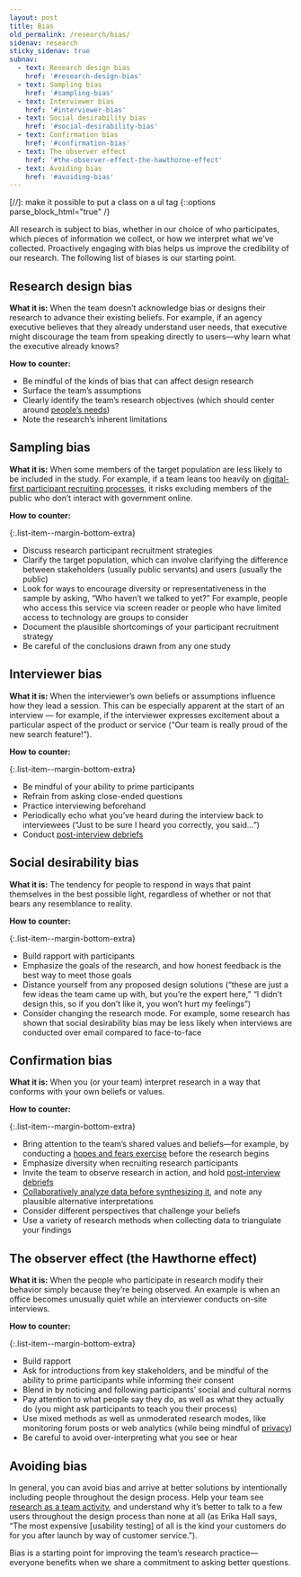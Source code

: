 ```yaml
---
layout: post
title: Bias
old_permalink: /research/bias/
sidenav: research
sticky_sidenav: true
subnav:
  - text: Research design bias
    href: '#research-design-bias'
  - text: Sampling bias
    href: '#sampling-bias'
  - text: Interviewer bias
    href: '#interviewer-bias'
  - text: Social desirability bias
    href: '#social-desirability-bias'
  - text: Confirmation bias
    href: '#confirmation-bias'
  - text: The observer effect
    href: '#the-observer-effect-the-hawthorne-effect'
  - text: Avoiding bias
    href: '#avoiding-bias'
---
```

[//]: make it possible to put a class on a ul tag
{::options parse_block_html="true" /}

All research is subject to bias, whether in our choice of who participates, which pieces of information we collect, or how we interpret what we've collected. Proactively engaging with bias helps us improve the credibility of our research. The following list of biases is our starting point.


## Research design bias

**What it is:** When the team doesn’t acknowledge bias or designs their research to advance their existing beliefs. For example, if an agency executive believes that they already understand user needs, that executive might discourage the team from speaking directly to users—why learn what the executive already knows?

**How to counter:**

- Be mindful of the kinds of bias that can affect design research
- Surface the team’s assumptions
- Clearly identify the team’s research objectives (which should center around [people’s needs](https://playbook.cio.gov/#play1))
- Note the research’s inherent limitations


## Sampling bias

**What it is:** When some members of the target population are less likely to be included in the study. For example, if a team leans too heavily on [digital-first participant recruiting processes](https://18f.gsa.gov/2017/11/08/four-lessons-we-learned-while-building-our-own-design-research-recruiting-tool/), it risks excluding members of the public who don’t interact with government online.

**How to counter:**

{:.list-item--margin-bottom-extra}
- Discuss research participant recruitment strategies
- Clarify the target population, which can involve clarifying the difference between stakeholders (usually public servants) and users (usually the public)
- Look for ways to encourage diversity or representativeness in the sample by asking, “Who haven’t we talked to yet?” For example, people who access this service via screen reader or people who have limited access to technology are groups to consider
- Document the plausible shortcomings of your participant recruitment strategy
- Be careful of the conclusions drawn from any one study


## Interviewer bias

**What it is:** When the interviewer’s own beliefs or assumptions influence how they lead a session. This can be especially apparent at the start of an interview — for example, if the interviewer expresses excitement about a particular aspect of the product or service (“Our team is really proud of the new search feature!”).

**How to counter:**

{:.list-item--margin-bottom-extra}
- Be mindful of your ability to prime participants
- Refrain from asking close-ended questions
- Practice interviewing beforehand
- Periodically echo what you’ve heard during the interview back to interviewees (“Just to be sure I heard you correctly, you said…”)
- Conduct [post-interview debriefs](https://methods.18f.gov/interview-debrief/)


## Social desirability bias

**What it is:** The tendency for people to respond in ways that paint themselves in the best possible light, regardless of whether or not that bears any resemblance to reality.

**How to counter:**

{:.list-item--margin-bottom-extra}
- Build rapport with participants
- Emphasize the goals of the research, and how honest feedback is the best way to meet those goals
- Distance yourself from any proposed design solutions (“these are just a few ideas the team came up with, but you’re the expert here,” “I didn’t design this, so if you don’t like it, you won’t hurt my feelings”)
- Consider changing the research mode. For example, some research has shown that social desirability bias may be less likely when interviews are conducted over email compared to face-to-face


## Confirmation bias

**What it is:** When you (or your team) interpret research in a way that conforms with your own beliefs or values.

**How to counter:**

{:.list-item--margin-bottom-extra}
- Bring attention to the team’s shared values and beliefs—for example, by conducting a [hopes and fears exercise](https://methods.18f.gov/discover/hopes-and-fears/) before the research begins
- Emphasize diversity when recruiting research participants
- Invite the team to observe research in action, and hold [post-interview debriefs](https://methods.18f.gov/interview-debrief/)
- [Collaboratively analyze data before synthesizing it](https://18f.gsa.gov/2018/02/06/getting-partners-on-board-with-research-findings/), and note any plausible alternative interpretations
- Consider different perspectives that challenge your beliefs
- Use a variety of research methods when collecting data to triangulate your findings


## The observer effect (the Hawthorne effect)

**What it is:** When the people who participate in research modify their behavior simply because they’re being observed. An example is when an office becomes unusually quiet while an interviewer conducts on-site interviews.

**How to counter:**

{:.list-item--margin-bottom-extra}
- Build rapport
- Ask for introductions from key stakeholders, and be mindful of the ability to prime participants while informing their consent
- Blend in by noticing and following participants’ social and cultural norms
- Pay attention to what people say they do, as well as what they actually do (you might ask participants to teach you their process)
- Use mixed methods as well as unmoderated research modes, like monitoring forum posts or web analytics (while being mindful of [privacy]({{site.baseurl}}/research/privacy))
- Be careful to avoid over-interpreting what you see or hear


## Avoiding bias

In general, you can avoid bias and arrive at better solutions by intentionally including people throughout the design process. Help your team see [research as a team activity]({{site.baseurl}}/research/clarify-the-basics/#a-team-activity), and understand why it’s better to talk to a few users throughout the design process than none at all (as Erika Hall says, “The most expensive [usability testing] of all is the kind your customers do for you after launch by way of customer service.”).

Bias is a starting point for improving the team’s research practice—everyone benefits when we share a commitment to asking better questions.
